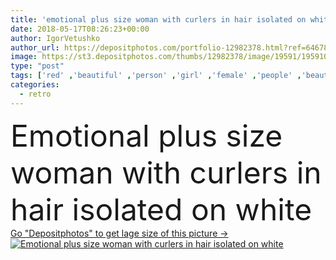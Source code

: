 ```yaml
---
title: 'emotional plus size woman with curlers in hair isolated on white'
date: 2018-05-17T08:26:23+00:00
author: IgorVetushko
author_url: https://depositphotos.com/portfolio-12982378.html?ref=64678756
image: https://st3.depositphotos.com/thumbs/12982378/image/19591/195910368/api_thumb_450.jpg?forcejpeg=true
type: "post"
tags: ['red' ,'beautiful' ,'person' ,'girl' ,'female' ,'people' ,'beauty' ,'model' ,'style' ,'retro' ,'fashion' ,'pretty' ,'figure' ,'stylish' ,'woman' ,'curl' ,'curly' ,'dotted' ,'lady' ,'alone' ,'dress' ,'attractive' ,'posing' ,'rollers' ,'shocked' ,'curlers' ,'housewife' ,'xxl' ,'xl' ,'Isolated On White' ,'Studio Shot' ,'Polka Dot' ,'pin up' ,'red lips' ,'plus size' ,'caucasian woman' ]
categories: 
  - retro
---
```

<div aling="center">
            <font size="60"> Emotional plus size woman with curlers in hair isolated on white</font>   
</div>
<div>
    <a href='https://depositphotos.com/195910368/stock-photo-emotional-size-woman-curlers-hair.html?ref=64678756' target=_blank > Go "Depositphotos" to get lage size of this picture ->
        <img href='https://depositphotos.com/195910368/stock-photo-emotional-size-woman-curlers-hair.html?ref=64678756' src='https://st3.depositphotos.com/12982378/19591/i/950/depositphotos_195910368-stock-photo-emotional-size-woman-curlers-hair.jpg?forcejpeg=true' alt='Emotional plus size woman with curlers in hair isolated on white' >
    </a>
</div>
